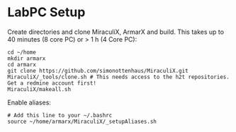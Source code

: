 # LabPC Setup
Create directories and clone MiraculiX, ArmarX and build. This takes up to 40 minutes (8 core PC) or > 1 h (4 Core PC):
```
cd ~/home
mkdir armarx
cd armarx
git clone https://github.com/simonottenhaus/MiraculiX.git
MiraculiX/_tools/clone.sh # This needs access to the h2t repositories. Get a redmine account first!
MiraculiX/makeall.sh
```

Enable aliases:
```
# Add this line to your ~/.bashrc
source ~/home/armarx/MiraculiX/_setupAliases.sh
```
